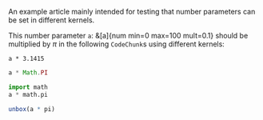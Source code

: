 An example article mainly intended for testing that number parameters can be set in different kernels.

This number parameter `a`: &[a]{num min=0 max=100 mult=0.1} should be multiplied by $\pi$ in the following `CodeChunk`s using different kernels:

```calc exec
a * 3.1415
```

```js exec
a * Math.PI
```

```py exec
import math
a * math.pi
```

```r exec
unbox(a * pi)
```
